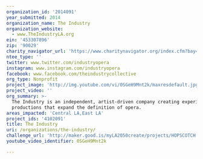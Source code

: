 ```yaml
---
organization_id: '2014091'
year_submitted: 2014
organization_name: The Industry
organization_website:
  - www.TheIndustryLA.org
ein: '453307896'
zip: '90029'
charity_navigator_url: 'https://www.charitynavigator.org/index.cfm?bay=search.profile&ein=453307896'
ntee_type: ''
twitter: www.twitter.com/industryopera
instagram: www.instagram.com/industryopera
facebook: www.facebook.com/theindustrycollective
org_type: Nonprofit
project_image: 'http://img.youtube.com/vi/0SGeH9Mnt2k/maxresdefault.jpg'
project_video: ''
org_summary: >-
  The Industry is an independent, artist-driven company creating experimental
  productions that expand the definition of opera.
areas_impacted: 'Central LA,East LA'
project_ids: '4102091'
title: The Industry
uri: /organizations/the-industry/
challenge_url: 'http://maker.good.is/myLA2050create/projects/HOPSCOTCH.html'
youtube_video_identifier: 0SGeH9Mnt2k

---
```

